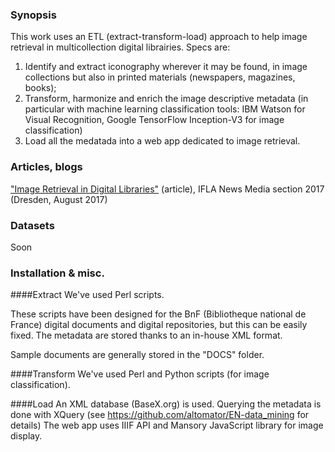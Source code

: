 ### Synopsis
This work uses an ETL (extract-transform-load) approach to help image retrieval in multicollection digital librairies.
Specs are: 
1. Identify and extract iconography wherever it may be found, in image collections but also in printed materials (newspapers, magazines, books); 
2. Transform, harmonize and enrich the image descriptive metadata (in particular with machine learning classification tools: IBM Watson for Visual Recognition, Google TensorFlow Inception-V3 for image classification)
3. Load all the medatada into a web app dedicated to image retrieval. 

### Articles, blogs
["Image Retrieval in Digital Libraries"](www.euklides.fr/blog/altomator/Image_Retrieval/000-moreux-chiron_EN-final.pdf) (article), IFLA News Media section 2017 (Dresden, August 2017)

### Datasets
Soon

### Installation & misc.
####Extract
We've used Perl scripts. 

These scripts have been designed for the BnF (Bibliotheque national de France) digital documents and digital repositories, but this can be easily fixed. The metadata are stored thanks to an in-house XML format.

Sample documents are generally stored in the "DOCS" folder. 

####Transform
We've used Perl and Python scripts (for image classification). 

####Load
An XML database (BaseX.org) is used. Querying the metadata is done with XQuery (see https://github.com/altomator/EN-data_mining for   details)
The web app uses IIIF API and Mansory JavaScript library for image display.


